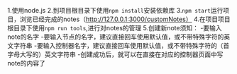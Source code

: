 1.使用node.js
2.到项目根目录下使用`npm install`安装依赖库
3.`npm start`运行项目，浏览已经完成的notes（http://127.0.0.1:3000/customNotes）
4.在项目项目根目录下使用`npm run tools`,进行对notes的管理
5.创建新note须知：
    -要输入note的名字
    -要输入节点的名字，建议直接回车使用默认值，或不带特殊字符的英文字符串
    -要输入控制器名字，建议直接回车使用默认值，或不带特殊字符的（首字母大写的）英文字符串
    -创建成功后，就可以在直接在对应的控制器页面中写note的内容了
